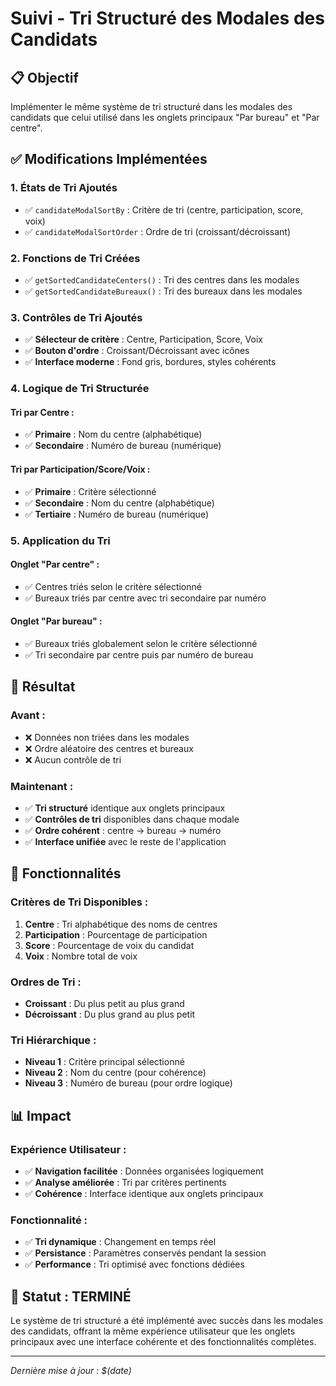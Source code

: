 # Suivi - Tri Structuré des Modales des Candidats

## 📋 **Objectif**
Implémenter le même système de tri structuré dans les modales des candidats que celui utilisé dans les onglets principaux "Par bureau" et "Par centre".

## ✅ **Modifications Implémentées**

### **1. États de Tri Ajoutés**
- ✅ `candidateModalSortBy` : Critère de tri (centre, participation, score, voix)
- ✅ `candidateModalSortOrder` : Ordre de tri (croissant/décroissant)

### **2. Fonctions de Tri Créées**
- ✅ `getSortedCandidateCenters()` : Tri des centres dans les modales
- ✅ `getSortedCandidateBureaux()` : Tri des bureaux dans les modales

### **3. Contrôles de Tri Ajoutés**
- ✅ **Sélecteur de critère** : Centre, Participation, Score, Voix
- ✅ **Bouton d'ordre** : Croissant/Décroissant avec icônes
- ✅ **Interface moderne** : Fond gris, bordures, styles cohérents

### **4. Logique de Tri Structurée**

#### **Tri par Centre :**
- ✅ **Primaire** : Nom du centre (alphabétique)
- ✅ **Secondaire** : Numéro de bureau (numérique)

#### **Tri par Participation/Score/Voix :**
- ✅ **Primaire** : Critère sélectionné
- ✅ **Secondaire** : Nom du centre (alphabétique)
- ✅ **Tertiaire** : Numéro de bureau (numérique)

### **5. Application du Tri**

#### **Onglet "Par centre" :**
- ✅ Centres triés selon le critère sélectionné
- ✅ Bureaux triés par centre avec tri secondaire par numéro

#### **Onglet "Par bureau" :**
- ✅ Bureaux triés globalement selon le critère sélectionné
- ✅ Tri secondaire par centre puis par numéro de bureau

## 🎯 **Résultat**

### **Avant :**
- ❌ Données non triées dans les modales
- ❌ Ordre aléatoire des centres et bureaux
- ❌ Aucun contrôle de tri

### **Maintenant :**
- ✅ **Tri structuré** identique aux onglets principaux
- ✅ **Contrôles de tri** disponibles dans chaque modale
- ✅ **Ordre cohérent** : centre → bureau → numéro
- ✅ **Interface unifiée** avec le reste de l'application

## 🔧 **Fonctionnalités**

### **Critères de Tri Disponibles :**
1. **Centre** : Tri alphabétique des noms de centres
2. **Participation** : Pourcentage de participation
3. **Score** : Pourcentage de voix du candidat
4. **Voix** : Nombre total de voix

### **Ordres de Tri :**
- **Croissant** : Du plus petit au plus grand
- **Décroissant** : Du plus grand au plus petit

### **Tri Hiérarchique :**
- **Niveau 1** : Critère principal sélectionné
- **Niveau 2** : Nom du centre (pour cohérence)
- **Niveau 3** : Numéro de bureau (pour ordre logique)

## 📊 **Impact**

### **Expérience Utilisateur :**
- ✅ **Navigation facilitée** : Données organisées logiquement
- ✅ **Analyse améliorée** : Tri par critères pertinents
- ✅ **Cohérence** : Interface identique aux onglets principaux

### **Fonctionnalité :**
- ✅ **Tri dynamique** : Changement en temps réel
- ✅ **Persistance** : Paramètres conservés pendant la session
- ✅ **Performance** : Tri optimisé avec fonctions dédiées

## 🎉 **Statut : TERMINÉ**

Le système de tri structuré a été implémenté avec succès dans les modales des candidats, offrant la même expérience utilisateur que les onglets principaux avec une interface cohérente et des fonctionnalités complètes.

---

*Dernière mise à jour : $(date)*
